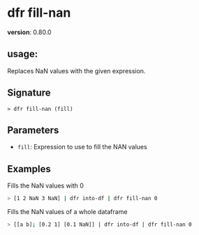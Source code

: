 # dfr fill-nan

**version**: 0.80.0

## **usage**:

Replaces NaN values with the given expression.

## Signature

`> dfr fill-nan (fill)`

## Parameters

- `fill`: Expression to use to fill the NAN values

## Examples

Fills the NaN values with 0

```bash
> [1 2 NaN 3 NaN] | dfr into-df | dfr fill-nan 0
```

Fills the NaN values of a whole dataframe

```bash
> [[a b]; [0.2 1] [0.1 NaN]] | dfr into-df | dfr fill-nan 0
```
